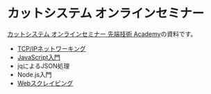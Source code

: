 # カットシステム オンラインセミナー

[カットシステム オンラインセミナー 先端技術 Academy](https://www.cutt.co.jp/lectures/)の資料です。

- [TCP/IPネットワーキング](./TcpIp/README.md)
- [JavaScript入門](./JavaScript/README.md)
- jqによるJSON処理
- Node.js入門
- [Webスクレイピング](./Scraping/README.md)

